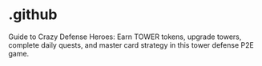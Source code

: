 # .github
Guide to Crazy Defense Heroes: Earn TOWER tokens, upgrade towers, complete daily quests, and master card strategy in this tower defense P2E game.
